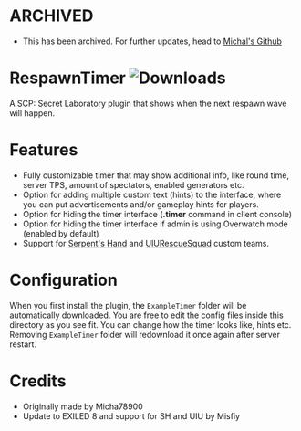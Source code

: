 # ARCHIVED
* This has been archived. For further updates, head to [Michal's Github](https://github.com/Michal78900/RespawnTimer/)

# RespawnTimer ![Downloads](https://img.shields.io/github/downloads/Misfiy/RespawnTimer/total)
A SCP: Secret Laboratory plugin that shows when the next respawn wave will happen.

# Features
- Fully customizable timer that may show additional info, like round time, server TPS, amount of spectators, enabled generators etc.
- Option for adding multiple custom text (hints) to the interface, where you can put advertisements and/or gameplay hints for players.
- Option for hiding the timer interface (**.timer** command in client console)
- Option for hiding the timer interface if admin is using Overwatch mode (enabled by default)
- Support for [Serpent's Hand](https://github.com/NikkiGardiner1/SerpentsHand) and [UIURescueSquad](https://github.com/NikkiGardiner1/UIURescueSquad) custom teams.

# Configuration
When you first install the plugin, the `ExampleTimer` folder will be automatically downloaded. You are free to edit the config files inside this directory as you see fit. You can change how the timer looks like, hints etc. Removing `ExampleTimer` folder will redownload it once again after server restart.
# Credits
* Originally made by Micha78900
* Update to EXILED 8 and support for SH and UIU by Misfiy
